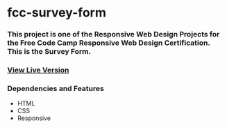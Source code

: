 # fcc-survey-form

### This project is one of the Responsive Web Design Projects for the Free Code Camp Responsive Web Design Certification. This is the Survey Form.

### [View Live Version](https://juwana-zerman.github.io/fcc-survey-form/)

### Dependencies and Features

* HTML
* CSS
* Responsive
